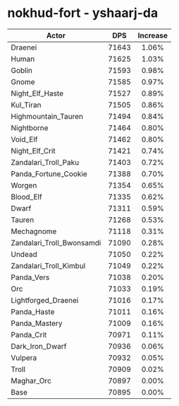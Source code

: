# nokhud-fort - yshaarj-da
| Actor | DPS | Increase |
|---|:---:|:---:|
|Draenei|71643|1.06%|
|Human|71625|1.03%|
|Goblin|71593|0.98%|
|Gnome|71585|0.97%|
|Night_Elf_Haste|71527|0.89%|
|Kul_Tiran|71505|0.86%|
|Highmountain_Tauren|71494|0.84%|
|Nightborne|71464|0.80%|
|Void_Elf|71462|0.80%|
|Night_Elf_Crit|71421|0.74%|
|Zandalari_Troll_Paku|71403|0.72%|
|Panda_Fortune_Cookie|71388|0.70%|
|Worgen|71354|0.65%|
|Blood_Elf|71335|0.62%|
|Dwarf|71311|0.59%|
|Tauren|71268|0.53%|
|Mechagnome|71118|0.31%|
|Zandalari_Troll_Bwonsamdi|71090|0.28%|
|Undead|71050|0.22%|
|Zandalari_Troll_Kimbul|71049|0.22%|
|Panda_Vers|71038|0.20%|
|Orc|71033|0.19%|
|Lightforged_Draenei|71016|0.17%|
|Panda_Haste|71011|0.16%|
|Panda_Mastery|71009|0.16%|
|Panda_Crit|70971|0.11%|
|Dark_Iron_Dwarf|70936|0.06%|
|Vulpera|70932|0.05%|
|Troll|70909|0.02%|
|Maghar_Orc|70897|0.00%|
|Base|70895|0.00%|
